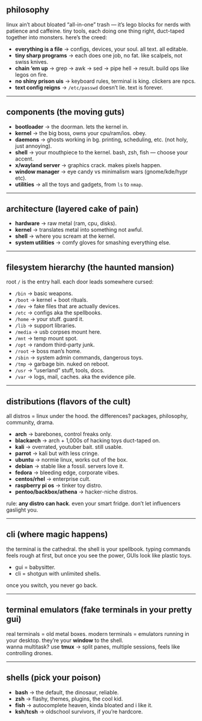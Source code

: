 ## philosophy

linux ain’t about bloated “all-in-one” trash — it’s lego blocks for nerds with patience and caffeine. tiny tools, each doing one thing right, duct-taped together into monsters. here’s the creed:

- **everything is a file** → configs, devices, your soul. all text. all editable.
- **tiny sharp programs** → each does one job, no fat. like scalpels, not swiss knives.
- **chain ‘em up** → grep → awk → sed → pipe hell → result. build ops like legos on fire.
- **no shiny prison uis** → keyboard rules, terminal is king. clickers are npcs.
- **text config reigns** → `/etc/passwd` doesn’t lie. text is forever.

---

## components (the moving guts)

- **bootloader** → the doorman. lets the kernel in.
- **kernel** → the big boss, owns your cpu/ram/ios. obey.
- **daemons** → ghosts working in bg. printing, scheduling, etc. (not holy, just annoying).
- **shell** → your mouthpiece to the kernel. bash, zsh, fish — choose your accent.
- **x/wayland server** → graphics crack. makes pixels happen.
- **window manager** → eye candy vs minimalism wars (gnome/kde/hypr etc).
- **utilities** → all the toys and gadgets, from `ls` to `nmap`.

---

## architecture (layered cake of pain)

- **hardware** → raw metal (ram, cpu, disks).
- **kernel** → translates metal into something not awful.
- **shell** → where you scream at the kernel.
- **system utilities** → comfy gloves for smashing everything else.

---

## filesystem hierarchy (the haunted mansion)

root `/` is the entry hall. each door leads somewhere cursed:

- `/bin` → basic weapons.
- `/boot` → kernel + boot rituals.
- `/dev` → fake files that are actually devices.
- `/etc` → configs aka the spellbooks.
- `/home` → your stuff. guard it.
- `/lib` → support libraries.
- `/media` → usb corpses mount here.
- `/mnt` → temp mount spot.
- `/opt` → random third-party junk.
- `/root` → boss man’s home.
- `/sbin` → system admin commands, dangerous toys.
- `/tmp` → garbage bin. nuked on reboot.
- `/usr` → “userland” stuff, tools, docs.
- `/var` → logs, mail, caches. aka the evidence pile.    

---

## distributions (flavors of the cult)

all distros = linux under the hood. the differences? packages, philosophy, community, drama.

- **arch** → barebones, control freaks only.
- **blackarch** → arch + 1,000s of hacking toys duct-taped on.
- **kali** → overrated, youtuber bait. still usable.
- **parrot** → kali but with less cringe.
- **ubuntu** → normie linux, works out of the box.
- **debian** → stable like a fossil. servers love it.
- **fedora** → bleeding edge, corporate vibes.
- **centos/rhel** → enterprise cult.
- **raspberry pi os** → tinker toy distro.    
- **pentoo/backbox/athena** → hacker-niche distros.

rule: **any distro can hack**. even your smart fridge. don’t let influencers gaslight you.

---

## cli (where magic happens)

the terminal is the cathedral. the shell is your spellbook. typing commands feels rough at first, but once you see the power, GUIs look like plastic toys.

- gui = babysitter.
- cli = shotgun with unlimited shells.

once you switch, you never go back.

---

## terminal emulators (fake terminals in your pretty gui)

real terminals = old metal boxes. modern terminals = emulators running in your desktop. they’re your **window** to the shell.  
wanna multitask? use **tmux** → split panes, multiple sessions, feels like controlling drones.

---

## shells (pick your poison)

- **bash** → the default, the dinosaur, reliable.
- **zsh** → flashy, themes, plugins, the cool kid.
- **fish** → autocomplete heaven, kinda bloated and i like it.
- **ksh/tcsh** → oldschool survivors, if you’re hardcore.